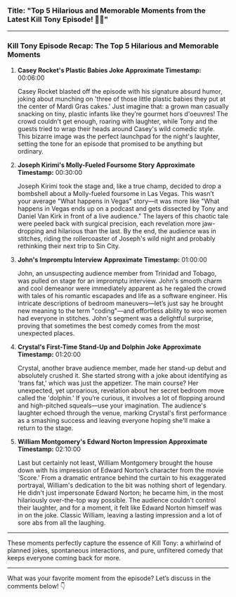 ### Title: "Top 5 Hilarious and Memorable Moments from the Latest Kill Tony Episode! 🎤🤣"

---

### Kill Tony Episode Recap: The Top 5 Hilarious and Memorable Moments

1. **Casey Rocket's Plastic Babies Joke**
   **Approximate Timestamp:** 00:06:00

   Casey Rocket blasted off the episode with his signature absurd humor, joking about munching on 'three of those little plastic babies they put at the center of Mardi Gras cakes.' Just imagine that: a grown man casually snacking on tiny, plastic infants like they’re gourmet hors d'oeuvres! The crowd couldn't get enough, roaring with laughter, while Tony and the guests tried to wrap their heads around Casey's wild comedic style. This bizarre image was the perfect launchpad for the night's laughter, setting the tone for an episode that promised to be anything but ordinary.

2. **Joseph Kirimi's Molly-Fueled Foursome Story**
   **Approximate Timestamp:** 00:30:00

   Joseph Kirimi took the stage and, like a true champ, decided to drop a bombshell about a Molly-fueled foursome in Las Vegas. This wasn’t your average "What happens in Vegas" story—it was more like "What happens in Vegas ends up on a podcast and gets dissected by Tony and Daniel Van Kirk in front of a live audience." The layers of this chaotic tale were peeled back with surgical precision, each revelation more jaw-dropping and hilarious than the last. By the end, the audience was in stitches, riding the rollercoaster of Joseph's wild night and probably rethinking their next trip to Sin City.

3. **John's Impromptu Interview**
   **Approximate Timestamp:** 01:00:00

   John, an unsuspecting audience member from Trinidad and Tobago, was pulled on stage for an impromptu interview. John's smooth charm and cool demeanor were immediately apparent as he regaled the crowd with tales of his romantic escapades and life as a software engineer. His intricate descriptions of bedroom maneuvers—let’s just say he brought new meaning to the term "coding"—and effortless ability to woo women had everyone in stitches. John's segment was a delightful surprise, proving that sometimes the best comedy comes from the most unexpected places.

4. **Crystal's First-Time Stand-Up and Dolphin Joke**
   **Approximate Timestamp:** 01:20:00

   Crystal, another brave audience member, made her stand-up debut and absolutely crushed it. She started strong with a joke about identifying as 'trans fat,' which was just the appetizer. The main course? Her unexpected, yet uproarious, revelation about her secret bedroom move called the 'dolphin.' If you’re curious, it involves a lot of flopping around and high-pitched squeals—use your imagination. The audience's laughter echoed through the venue, marking Crystal's first performance as a smashing success and leaving everyone hoping she'll make a return to the stage.

5. **William Montgomery's Edward Norton Impression**
   **Approximate Timestamp:** 02:10:00

   Last but certainly not least, William Montgomery brought the house down with his impression of Edward Norton’s character from the movie 'Score.' From a dramatic entrance behind the curtain to his exaggerated portrayal, William's dedication to the bit was nothing short of legendary. He didn't just impersonate Edward Norton; he became him, in the most hilariously over-the-top way possible. The audience couldn't control their laughter, and for a moment, it felt like Edward Norton himself was in on the joke. Classic William, leaving a lasting impression and a lot of sore abs from all the laughing.

---

These moments perfectly capture the essence of Kill Tony: a whirlwind of planned jokes, spontaneous interactions, and pure, unfiltered comedy that keeps everyone coming back for more.

---

What was your favorite moment from the episode? Let’s discuss in the comments below! 👇